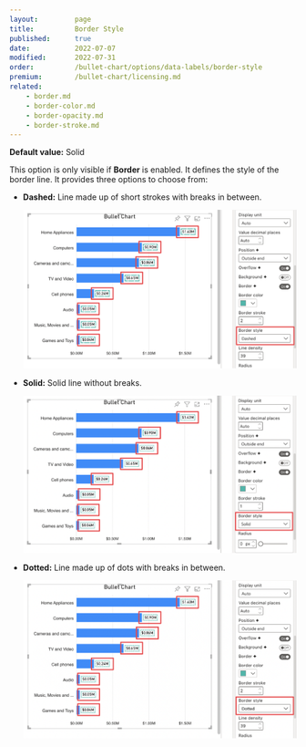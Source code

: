 ```yaml
---
layout:         page
title:          Border Style
published:      true
date:           2022-07-07
modified:   	2022-07-31
order:          /bullet-chart/options/data-labels/border-style
premium:        /bullet-chart/licensing.md
related:            
    - border.md
    - border-color.md
    - border-opacity.md
    - border-stroke.md
---
```


**Default value:** Solid

This option is only visible if **Border** is enabled. It defines the style of the border line. It provides three options to choose from:

- **Dashed:**  Line made up of short strokes with breaks in between.

    <img src="images/data-labels-border-style-dashed.png" width="700">   

- **Solid:** Solid line without breaks.

    <img src="images/data-labels-border-style-solid.png" width="700">   

- **Dotted:** Line made up of dots with breaks in between.

    <img src="images/data-labels-border-style-dotted.png" width="700">